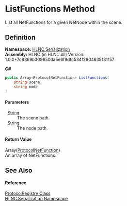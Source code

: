 # ListFunctions Method


List all NetFunctions for a given NetNode within the scene.



## Definition
**Namespace:** <a href="N_HLNC_Serialization">HLNC.Serialization</a>  
**Assembly:** HLNC (in HLNC.dll) Version: 1.0.0+7c8369b309950da5e6f9dfc534f2804635131157

**C#**
``` C#
public Array<ProtocolNetFunction> ListFunctions(
	string scene,
	string node
)
```



#### Parameters
<dl><dt>  <a href="https://learn.microsoft.com/dotnet/api/system.string" target="_blank" rel="noopener noreferrer">String</a></dt><dd>The scene path.</dd><dt>  <a href="https://learn.microsoft.com/dotnet/api/system.string" target="_blank" rel="noopener noreferrer">String</a></dt><dd>The node path.</dd></dl>

#### Return Value
Array(<a href="T_HLNC_Serialization_ProtocolNetFunction">ProtocolNetFunction</a>)  
An array of NetFunctions.

## See Also


#### Reference
<a href="T_HLNC_Serialization_ProtocolRegistry">ProtocolRegistry Class</a>  
<a href="N_HLNC_Serialization">HLNC.Serialization Namespace</a>  
